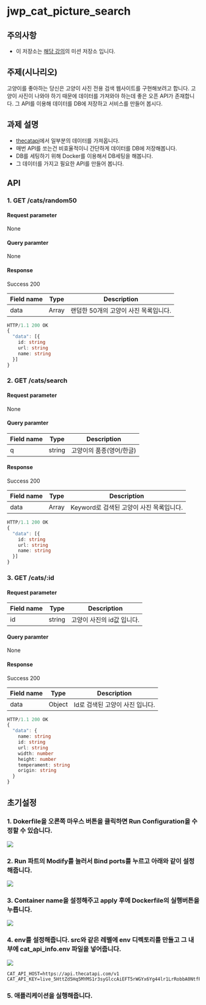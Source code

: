 # jwp_cat_picture_search
## 주의사항
- 이 저장소는 [해당 강의](https://school.programmers.co.kr/learn/courses/16643/16643-javaspring%EA%B3%A0%EC%96%91%EC%9D%B4-%EC%82%AC%EC%A7%84-%EA%B2%80%EC%83%89-%EC%82%AC%EC%9D%B4%ED%8A%B8-api-%EA%B3%BC%EC%A0%9C-%ED%92%80%EC%96%B4%EB%B3%B4%EA%B8%B0)의 미션 저장소 입니다.

## 주제(시나리오)
고양이를 좋아하는 당신은 고양이 사진 전용 검색 웹사이트를 구현해보려고 합니다. 고양이 사진이 나와야 하기 때문에 데이터를 가져와야 하는데 좋은 오픈 API가 존재합니다. 그 API를 이용해 데이터를 DB에 저장하고 서비스를 만들어 봅시다.

## 과제 설명
- [thecatapi](https://thecatapi.com/)에서 일부분의 데이터를 가져옵니다.
- 매번 API를 쏘는건 비효율적이니 간단하게 데이터를 DB에 저장해봅니다.
- DB를 세팅하기 위해 Docker를 이용해서 DB세팅을 해봅니다.
- 그 데이터를 가지고 필요한 API를 만들어 봅니다.

## API

### 1\. GET /cats/random50

#### Request parameter

None

#### Query paramter

None

#### Response

Success 200

| Field name | Type | Description |
| --- | --- | --- |
| data | Array | 랜덤한 50개의 고양이 사진 목록입니다. |

``` typescript
HTTP/1.1 200 OK
{
  "data": [{
    id: string
    url: string
    name: string
  }]
}
```

### 2\. GET /cats/search

#### Request parameter

None

#### Query paramter

| Field name | Type | Description |
| --- | --- | --- |
| q | string | 고양이의 품종(영어/한글) |

#### Response

Success 200

| Field name | Type | Description |
| --- | --- | --- |
| data | Array | Keyword로 검색된 고양이 사진 목록입니다. |

``` typescript
HTTP/1.1 200 OK
{
  "data": [{
    id: string
    url: string
    name: string
  }]
}
```

### 3\. GET /cats/:id

#### Request parameter

| Field name | Type | Description |
| --- | --- | --- |
| id | string | 고양이 사진의 id값 입니다. |

#### Query paramter

None

#### Response

Success 200

| Field name | Type | Description |
| --- | --- | --- |
| data | Object | Id로 검색된 고양이 사진 입니다. |

``` typescript
HTTP/1.1 200 OK
{
  "data": {
    name: string
    id: string
    url: string
    width: number
    height: number
    temperament: string
    origin: string
  }
}
```


## 초기설정

### 1. Dokerfile을 오른쪽 마우스 버튼을 클릭하면 Run Configuration을 수정할 수 있습니다.

![](.github/picture/run_configuration.png)

### 2. Run 파트의 Modify를 눌러서 Bind ports를 누르고 아래와 같이 설정해줍니다.

![](.github/picture/port_binding.png)

### 3. Container name을 설정해주고 apply 후에 Dockerfile의 실행버튼을 누릅니다.

![](.github/picture/docker_run.png)

### 4. env를 설정해줍니다. src와 같은 레벨에 env 디렉토리를 만들고 그 내부에 cat_api_info.env 파일을 넣어줍니다.

![](.github/picture/env_directory.png)

```aidl
CAT_API_HOST=https://api.thecatapi.com/v1
CAT_API_KEY=live_5HttZd5Hq5MYMS1r3syGlccAiEFT5rWGYx6Yg44lr1LrRobbA0NtfPygHUbSXwLC
```

### 5. 애플리케이션을 실행해줍니다.
